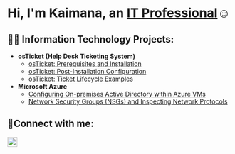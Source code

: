 <h1>Hi, I'm Kaimana, an <a href="https://linkedin.com/in/kaimana-k-272696256/">IT Professional</a>☺</h1>

<h2>👨‍💻 Information Technology Projects:</h2>

- <b>osTicket (Help Desk Ticketing System)</b>
  - [osTicket: Prerequisites and Installation](https://github.com/lucklight00/osticket-prereqs)
  - [osTicket: Post-Installation Configuration](https://github.com/lucklight00/post-install-config)
  - [osTicket: Ticket Lifecycle Examples](https://github.com/lucklight00/ticket-lifecycle)
- <b>Microsoft Azure</b>
  - [Configuring On-premises Active Directory within Azure VMs](https://github.com/lucklight00/configure-ad)
  - [Network Security Groups (NSGs) and Inspecting Network Protocols](https://github.com/lucklight00/azure-network-protocols)

<h2>🤳Connect with me:</h2>

[<img align="left" alt="Josh | LinkedIn" width="22px" src="https://cdn.jsdelivr.net/npm/simple-icons@v3/icons/linkedin.svg" />][linkedin]


[linkedin]: https://linkedin.com/in/kaimana-k-272696256/
